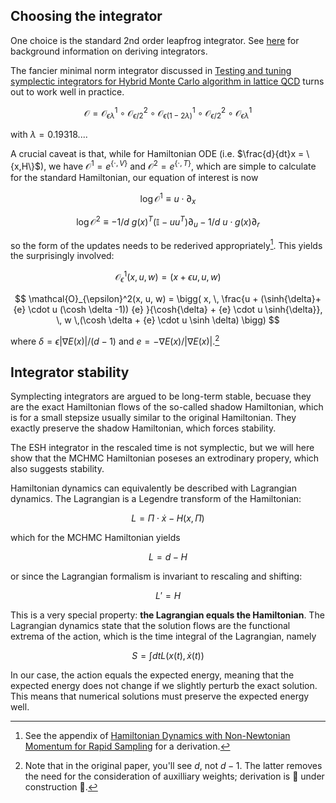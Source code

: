 ## Choosing the integrator

One choice is the standard 2nd order leapfrog integrator. See [here](/integrators) for background information on deriving integrators.

The fancier minimal norm integrator discussed in [Testing and tuning symplectic integrators for Hybrid Monte Carlo algorithm in lattice QCD](/references/#numerical-integrators) turns out to work well in practice.

$$
\mathcal{O} = \mathcal{O}_{\epsilon \lambda}^{1} \circ \mathcal{O}_{\epsilon/2}^{2}\circ \mathcal{O}_{\epsilon (1-2\lambda)}^{1} \circ \mathcal{O}_{\epsilon/2}^{2} \circ \mathcal{O}_{\epsilon \lambda}^{1}
$$

with $\lambda = 0.19318...$.

A crucial caveat is that, while for Hamiltonian ODE (i.e. $\frac{d}{dt}x = \{x,H\}$), we have $\mathcal{O}^{1} = e^{\{\cdot, V\}}$ and $\mathcal{O}^{2} = e^{\{\cdot, T\}}$, which are simple to calculate for the standard Hamiltonian, our equation of interest is now

$$\log \mathcal{O}^{1} \equiv u \cdot \partial_{x} 
$$ 

$$
\log \mathcal{O}^{2} \equiv - 1/d~ g(x)^T (\mathbb I - u u^T)\partial_{u} - 1/d~ u \cdot g(x) \partial_r  
$$

so the form of the updates needs to be rederived appropriately[^1]. This yields the surprisingly involved:

$$
    \mathcal{O}^1_{\epsilon}(x, u, w) = (x + \epsilon u, u, w)
$$

$$
    \mathcal{O}_{\epsilon}^2(x, u, w) = \bigg( x, \,
    \frac{u + (\sinh{\delta}+ {e} \cdot u (\cosh \delta -1)) {e} }{\cosh{\delta} + {e} \cdot u \sinh{\delta}}, \,
    w \,(\cosh \delta + {e} \cdot u \sinh \delta) \bigg) 
$$

where $\delta = \epsilon \vert \nabla E(x) \vert / (d-1)$ and ${e} = - \nabla E(x) / \vert \nabla E(x) \vert$.[^2]

[^1]: See the appendix of [Hamiltonian Dynamics with Non-Newtonian Momentum for Rapid Sampling](/references/#microcanonical-hamiltonian-monte-carlo) for a derivation.

[^2]: Note that in the original paper, you'll see $d$, not $d-1$. The latter removes the need for the consideration of auxilliary weights; derivation is 🚧 under construction 🚧.

<!-- Robnik et al. conjecture that this doesn't matter. They observe that the Lagrangian of the Hamiltonian in question is the same as the Hamiltonian itself (
        via todo Legendre
        up to a constant
). -->
<!-- As a result, the action of the Lagrangian is the expected energy. But since the defining feature of the true trajectory is that it minimizes the action, small variations like the numerical trajectory should be very close in action, and thus have almost the same expected energy. Empirically, this line of argument is made plausible by the fact that non-symplectic integrators (e.g. RK4) work fine. -->

## Integrator stability

Symplecting integrators are argued to be long-term stable, becuase they are the exact Hamiltonian flows of the so-called shadow Hamiltonian, which is for a small stepsize usually similar to the original Hamiltonian. They exactly preserve the shadow Hamiltonian, which forces stability. 

The ESH integrator in the rescaled time is not symplectic, but we will here show that the MCHMC Hamiltonian poseses an extrodinary propery, which also suggests stability. 

Hamiltonian dynamics can equivalently be described with Lagrangian dynamics. The Lagrangian is a Legendre transform of the Hamiltonian:

$$
L = {\Pi} \cdot \dot{{x}} - H({x}, {\Pi}) 
$$

which for the MCHMC Hamiltonian yields 

$$ L = d - H $$

or since the Lagrangian formalism is invariant to rescaling and shifting:

$$
L' = H
$$

This is a very special property: **the Lagrangian equals the Hamiltonian**. The Lagrangian dynamics state that the solution flows are the functional extrema of the action, which is the time integral of the Lagrangian, namely

$$S = \int dt L({x}(t), \dot{{x}}(t))$$

In our case, the action equals the expected energy, meaning that the expected energy does not change if we slightly perturb the exact solution. This means that numerical solutions must preserve the expected energy well.

